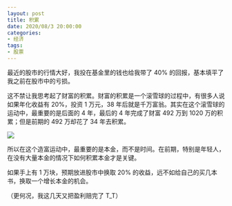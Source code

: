 ```yaml
---
layout: post
title: 积累
date: 2020/08/3 20:00:00
categories:
- 经济
tags:
- 股票
---
```


最近的股市的行情大好，我投在基金里的钱也给我带了 40% 的回报，基本填平了我之前在股市中的亏损。

这不禁让我思考起了财富的积累。财富的积累是一个滚雪球的过程中，有很多人说如果年化收益有 20%，投资 1 万元，38 年后就是千万富翁。其实在这个滚雪球的运动中，最重要的是后面的 4 年，最后的 4 年完成了财富 492 万到 1020 万的积累；但是前期的 492 万却花了 34 年去积累。

![](http://pics.naaln.com/blog/2020-08-03-155726.jpg-basicBlog)

所以在这个造富运动中，最重要的是本金，而不是时间。在前期，特别是年轻人，在没有大量本金的情况下如何积累本金才是关键。

如果手上有 1 万块，预期放进股市中换取 20% 的收益，远不如给自己的买几本书，换取一个增长本金的机会。

（更何况，我这几天又把盈利赔完了 T_T）